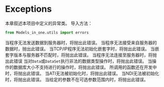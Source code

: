 # Exceptions

本章叙述本项目中定义的异常类。
导入方法：

```Python
from Models_in_one.utils import errors
```

<deflist collapsible="true">
<def title="CanNotReceiveBufferError">
当程序无法发送数据到服务器时，将抛出此错误。
</def>
<def title="CanNotSendBufferError">
当程序无法接受来自服务器的数据时，抛出此错误。
</def>
<def title="CanNotInitializeSocketError">
当TCP/IP程序无法初始化嵌套字时，将抛出此错误。
</def>
<def title="WrongSocketVersionError">
当嵌套字版本与服务器不匹配时，将抛出此错误。
</def>
<def title="CanNotConnectToServerError">
当程序无法连接至服务器时，将抛出此错误
</def>
<def title="DataTypeError">
当对<code>Data</code>或<code>DataSet</code>执行非法的数据类型操作时，将抛出此错误。
</def>
<def title="DataNotEnoughError">
当操作的数据库大小不支持进行的操作时，将抛出此错误。
</def>
<def title="InDevError">
所调用的函数还在开发中时，将抛出此错误。
</def>
<def title="ATIInitFailedError">
当<path>ATI</path>无法被初始化时，将抛出此错误。
</def>
<def title="NDIInitFailedError">
当<path>NDI</path>无法被初始化时，将抛出此错误。
</def>
<def title="NotWithinTheOptionalRangeError">
当给定的参数不在可选参数范围内时，将抛出此错误。
</def>
</deflist>
